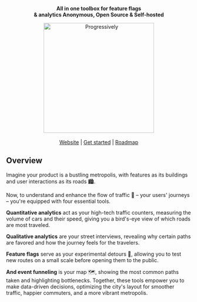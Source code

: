 <div align="center">
 <p><strong>All in one toolbox for feature flags <br/>& analytics
Anonymous, Open Source & Self-hosted</strong></p>
 <img src="https://github.com/progressively-crew/progressively/assets/3874873/d3c331b1-25b2-41e9-a622-084b9e23fa7b" alt="Progressively" width="300px"/>
</div>

<br />

<div align="center">
 <a href="https://progressively.app/" target="_blank" rel="noopener noreferrer">Website</a> | 
 <a href="https://docs.progressively.app/" target="_blank" rel="noopener noreferrer">Get started</a> | 
 <a href="https://docs.progressively.app/roadmap" target="_blank" rel="noopener noreferrer">Roadmap</a>
</div>

## Overview

Imagine your product is a bustling metropolis, with features as its buildings and user interactions as its roads 🏙️.

Now, to understand and enhance the flow of traffic 🚃 – your users' journeys – you're equipped with four essential tools.

**Quantitative analytics** act as your high-tech traffic counters, measuring the volume of cars and their speed, giving you a bird's-eye view of which roads are most traveled.

**Qualitative analytics** are your street interviews, revealing why certain paths are favored and how the journey feels for the travelers.

**Feature flags** serve as your experimental detours 🚧, allowing you to test new routes on a small scale before opening them to the public.

**And event funneling** is your map 🗺️, showing the most common paths taken and highlighting bottlenecks. Together, these tools empower you to make data-driven decisions, optimizing the city's layout for smoother traffic, happier commuters, and a more vibrant metropolis.
